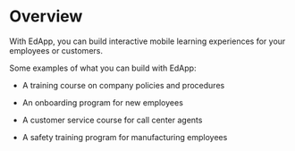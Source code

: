 # Overview

With EdApp, you can build interactive mobile learning experiences for your employees or customers.

Some examples of what you can build with EdApp:

- A training course on company policies and procedures

- An onboarding program for new employees

- A customer service course for call center agents

- A safety training program for manufacturing employees
